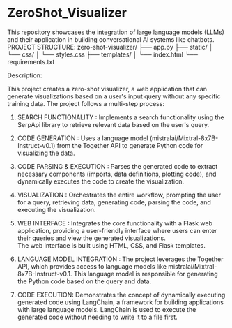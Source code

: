 # ZeroShot_Visualizer
This repository showcases the integration of large language models (LLMs) and their application in building conversational AI systems like chatbots.
PROJECT STRUCTURE:
zero-shot-visualizer/
├── app.py
├── static/
│   └── css/
│       └── styles.css
├── templates/
│   └── index.html
└── requirements.txt

Description:

This project creates a zero-shot visualizer, a web application that can generate visualizations based on a user's input query without any specific training data. 
The project follows a multi-step process:

1. SEARCH FUNCTIONALITY : Implements a search functionality using the SerpApi library to retrieve relevant data based on the user's query.

2. CODE GENERATION : Uses a language model (mistralai/Mixtral-8x7B-Instruct-v0.1) from the Together API to generate Python code for visualizing the data.

3. CODE PARSING & EXECUTION : Parses the generated code to extract necessary components (imports, data definitions, plotting code), and dynamically executes the code to create the visualization.

4. VISUALIZATION : Orchestrates the entire workflow, prompting the user for a query, retrieving data, generating code, parsing the code, and executing the visualization.

5. WEB INTERFACE : Integrates the core functionality with a Flask web application, providing a user-friendly interface where users can enter their queries and view the generated visualizations.                   
   The web interface is built using HTML, CSS, and Flask templates.

6. LANGUAGE MODEL INTEGRATION : The project leverages the Together API, which provides access to language models like mistralai/Mixtral-8x7B-Instruct-v0.1. This language model is
   responsible for generating the Python code based on the query and data.

7. CODE EXECUTION: Demonstrates the concept of dynamically executing generated code using LangChain, a framework for building applications with large language models. LangChain is used to execute the generated code 
   without needing to write it to a file first.



